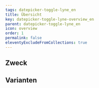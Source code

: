 ```yaml
---
tags: datepicker-toggle-lyne_en
title: Übersicht
key: datepicker-toggle-lyne-overview_en
parent: datepicker-toggle-lyne_en
icon: overview
order: 1
permalink: false
eleventyExcludeFromCollections: true
---
```


## Zweck

## Varianten

